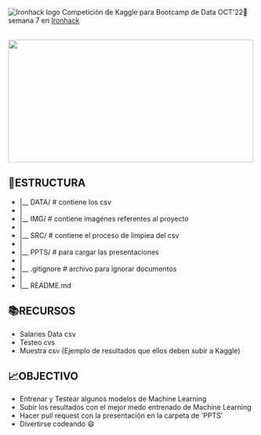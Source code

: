 ![Ironhack logo](https://i.imgur.com/1QgrNNw.png) Competición de Kaggle para Bootcamp de Data OCT'22:snake: semana 7 en [Ironhack](https://www.ironhack.com/)


&emsp;&emsp;&emsp;&emsp;&emsp;&emsp;&emsp; <img src="https://github.com/OrianAmpuero/Kaggle_Competition/blob/main/img/predict.jpg" width="500" height="250">


## 📁ESTRUCTURA

- |__ DATA/                         # contiene los csv  
- |
- |__ IMG/                          # contiene imagénes referentes al proyecto 
- |
- |__ SRC/                          # contiene el proceso de limpiea del csv
- | 
- |__ PPTS/                         # para cargar las presentaciones
- |
- |__ .gitignore                    # archivo para ignorar documentos    
- |
- |__ README.md  



## 📚RECURSOS

- Salaries Data csv
- Testeo cvs
- Muestra csv (Ejemplo de resultados que ellos deben subir a Kaggle)


## 📈OBJECTIVO

- Entrenar y Testear algunos modelos de Machine Learning
- Subir los resultados con el mejor medo entrenado de Machine Learning
- Hacer pull request con la presentación en la carpeta de 'PPTS'
- Divertirse codeando 😄